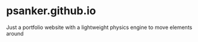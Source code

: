 # psanker.github.io

Just a portfolio website with a lightweight physics engine to move elements around
